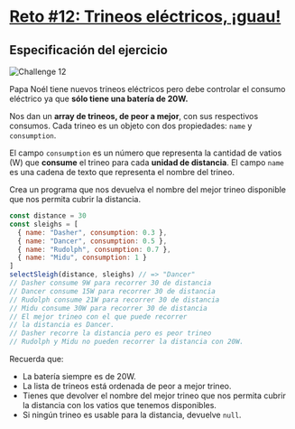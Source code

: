 # [Reto #12: Trineos eléctricos, ¡guau!](https://adventjs.dev/es/challenges/2022/12)

## Especificación del ejercicio

![Challenge 12](https://adventjs.dev/challenges-2022/12.svg)

Papa Noél tiene nuevos trineos eléctricos pero debe controlar el consumo eléctrico ya que **sólo tiene una batería de 20W.**

Nos dan un **array de trineos, de peor a mejor**, con sus respectivos consumos. Cada trineo es un objeto con dos propiedades: ``name`` y ``consumption``.

El campo ``consumption`` es un número que representa la cantidad de vatios (W) que **consume** el trineo para cada **unidad de distancia**. El campo ``name`` es una cadena de texto que representa el nombre del trineo.

Crea un programa que nos devuelva el nombre del mejor trineo disponible que nos permita cubrir la distancia.

```javascript
const distance = 30
const sleighs = [
  { name: "Dasher", consumption: 0.3 },
  { name: "Dancer", consumption: 0.5 },
  { name: "Rudolph", consumption: 0.7 },
  { name: "Midu", consumption: 1 }
]
selectSleigh(distance, sleighs) // => "Dancer"
// Dasher consume 9W para recorrer 30 de distancia
// Dancer consume 15W para recorrer 30 de distancia
// Rudolph consume 21W para recorrer 30 de distancia
// Midu consume 30W para recorrer 30 de distancia
// El mejor trineo con el que puede recorrer
// la distancia es Dancer.
// Dasher recorre la distancia pero es peor trineo
// Rudolph y Midu no pueden recorrer la distancia con 20W.
```

Recuerda que:

- La batería siempre es de 20W.
- La lista de trineos está ordenada de peor a mejor trineo.
- Tienes que devolver el nombre del mejor trineo que nos permita cubrir la distancia con los vatios que tenemos disponibles.
- Si ningún trineo es usable para la distancia, devuelve ``null``.